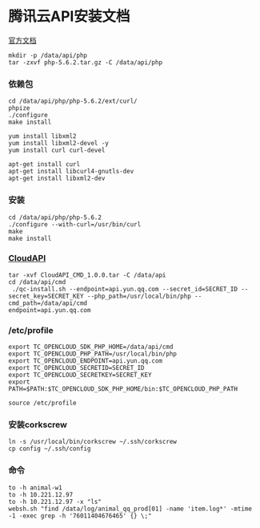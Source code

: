 # 腾讯云API安装文档
[官方文档](http://doc.yun.qq.com/)

``` shell
mkdir -p /data/api/php
tar -zxvf php-5.6.2.tar.gz -C /data/api/php
```
### 依赖包
``` shell
cd /data/api/php/php-5.6.2/ext/curl/
phpize
./configure
make install

yum install libxml2
yum install libxml2-devel -y
yum install curl curl-devel

apt-get install curl
apt-get install libcurl4-gnutls-dev
apt-get install libxml2-dev
```
### 安装
``` shell
cd /data/api/php/php-5.6.2
./configure --with-curl=/usr/bin/curl
make
make install
```
### [CloudAPI](http://qzonestyle.gtimg.cn/qzone/vas/opensns/res/doc/CloudAPI_CMD_1.0.0.tar)
``` shell
tar -xvf CloudAPI_CMD_1.0.0.tar -C /data/api
cd /data/api/cmd
 ./qc-install.sh --endpoint=api.yun.qq.com --secret_id=SECRET_ID --secret_key=SECRET_KEY --php_path=/usr/local/bin/php --cmd_path=/data/api/cmd
endpoint=api.yun.qq.com
``` 
### /etc/profile
``` shell
export TC_OPENCLOUD_SDK_PHP_HOME=/data/api/cmd
export TC_OPENCLOUD_PHP_PATH=/usr/local/bin/php
export TC_OPENCLOUD_ENDPOINT=api.yun.qq.com
export TC_OPENCLOUD_SECRETID=SECRET_ID
export TC_OPENCLOUD_SECRETKEY=SECRET_KEY
export PATH=$PATH:$TC_OPENCLOUD_SDK_PHP_HOME/bin:$TC_OPENCLOUD_PHP_PATH
```
```
source /etc/profile
```
### 安装corkscrew
``` shell
ln -s /usr/local/bin/corkscrew ~/.ssh/corkscrew
cp config ~/.ssh/config
```
### 命令
``` shell
to -h animal-w1
to -h 10.221.12.97
to -h 10.221.12.97 -x "ls"
websh.sh "find /data/log/animal_qq_prod[01] -name 'item.log*' -mtime -1 -exec grep -h '76011404676465' {} \;"
```
